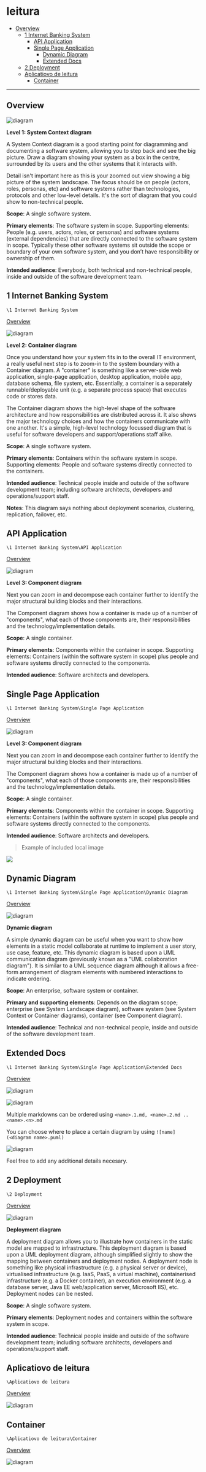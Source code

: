 # leitura

* [Overview](#Overview)
  * [1 Internet Banking System](#1-Internet-Banking-System)
    * [API Application](#API-Application)
    * [Single Page Application](#Single-Page-Application)
      * [Dynamic Diagram](#Dynamic-Diagram)
      * [Extended Docs](#Extended-Docs)
  * [2 Deployment](#2-Deployment)
  * [Aplicatiovo de leitura](#Aplicatiovo-de-leitura)
    * [Container](#Container)

---

## Overview

![diagram](https://www.plantuml.com/plantuml/svg/0/VLBBJiCm4BmZyG-cfoALvCA9Kr6f02b0bQP2d2BNMRKhENRmeuZ-JKy89Bx2FuRjjgGeAl8XwvdnpcJjeJPK6LlpqvCp58pR2iZIc4PVfQcYRya2pTBEhGR5f30WJC9adT9A8HKhRXkRZYul9fmACtl8KauDQEEXSkJL50Mef8dDmygkNvvcHVbyNzoLsVXs_7ZJFzyoqtTjeEvFCNpeWFHsLS-NEJGAj7UcH1AznObFoG6DLR6ieS9AUbNOBDn63uZRB2mbNcNNII-wJ41fAVhNHggo02QGoJABFNpFu1aOKhZFI96MweGmUus76Ycqswo0amOuRKD9tQQA0GxjHnnzAzXxxhOT7xR5oQi5OWroN7jK4tyNAtGVyf-__MCcHILh52X__IBYlZtKzMovqDuJMBalmP3gtHnpuEr57Pzc3ZG43cUw9ze1vC1W3aTKXybRuH145T_K3m00)

**Level 1: System Context diagram**

A System Context diagram is a good starting point for diagramming and documenting a software system, allowing you to step back and see the big picture. Draw a diagram showing your system as a box in the centre, surrounded by its users and the other systems that it interacts with.

Detail isn't important here as this is your zoomed out view showing a big picture of the system landscape. The focus should be on people (actors, roles, personas, etc) and software systems rather than technologies, protocols and other low-level details. It's the sort of diagram that you could show to non-technical people.

**Scope**: A single software system.

**Primary elements**: The software system in scope.
Supporting elements: People (e.g. users, actors, roles, or personas) and software systems (external dependencies) that are directly connected to the software system in scope. Typically these other software systems sit outside the scope or boundary of your own software system, and you don’t have responsibility or ownership of them.

**Intended audience**: Everybody, both technical and non-technical people, inside and outside of the software development team.

## 1 Internet Banking System

`\1 Internet Banking System`

[Overview](#leitura)

![diagram](https://www.plantuml.com/plantuml/svg/0/fLHDJnin4BqZyH-cELH12icbfvuA8IeW0X4R2Zr5izv9ujOVAzkRWAh-zuwzsML3Kt5e3Xjv_3ppvlcDl_Y0BbHQ7Hzza4QegY1OXr3wpwEHm-rm9SEwoYjFJbWJo8IXi7g4XPDeDgeggz7uq-bCeGaFqvkHma0-S6WnPZHAGsvOfkJ7HpTdt-yUvel7g_dbucRoTN9xqJ-9yHavRqs_pCK0UlK25PoZ-IdD2iQL3rQJw_7c6OZT2kmImfeWPzG0jimHokPaZ04AOIiJ_B37DR8N7qWl9i-XJvxpJ4urIWK-XMFYEQUIt9sBvwTIEEljCi3aMQpHh0YeU-1jIft7d5DkTkbGKyiyQzDdmJhoW4erl0K74j48v8FMQGpI6i3SLg5janCtZGmWE3GUHOJnYeBe4ZbdK87kfIyJcwlK38M6JEy4VXqV0V_QU-blaO6FbCDPMIefKlt8zWTk4D0Ka9Kkqfj-6yVm1IcvOKg9FvicI04xIoHqQ3NaiarhdZ-Ae4GM4L_B9ERxR7mPwMGrVXRn1sXvuMHPb-DxgHGcMyoStSXY9_116ilA9DrGoV02mRuA31k9yOnqi6KfScUtRFK3_7IaDxMvL8bPhFk46bcXVGgWf9Q12l1Lxfc23Vz1ITVrTdy5RQIW0zoAFDuF1ipHKwHpJmhhvD248HDhqjYnOvnfSBIIdfsLpDSnuW3MwDVS1bPCnOJTHO1mLCGbgjgRv3qek-eOSfyQbZ8ExkpgtouBNPUrGhuZMDG8uJgxknrTpkSpu0gfUbsV-wyhft7Fo1H-DyC-2J2TpnggBRGUumTF2VB4ZrbCdFs5IsBV4tBAZx1rVDSy4ZQUkRuu7tVXSS1gMpUpqzrDExKyJT6sdRsg-XtSxzXr1AOND4rr0smnxNRD9-rtm_fjD0fNlyXxwiLE6V65O-bL_mC0)

**Level 2: Container diagram**

Once you understand how your system fits in to the overall IT environment, a really useful next step is to zoom-in to the system boundary with a Container diagram. A "container" is something like a server-side web application, single-page application, desktop application, mobile app, database schema, file system, etc. Essentially, a container is a separately runnable/deployable unit (e.g. a separate process space) that executes code or stores data.

The Container diagram shows the high-level shape of the software architecture and how responsibilities are distributed across it. It also shows the major technology choices and how the containers communicate with one another. It's a simple, high-level technology focussed diagram that is useful for software developers and support/operations staff alike.

**Scope**: A single software system.

**Primary elements**: Containers within the software system in scope.
Supporting elements: People and software systems directly connected to the containers.

**Intended audience**: Technical people inside and outside of the software development team; including software architects, developers and operations/support staff.

**Notes**: This diagram says nothing about deployment scenarios, clustering, replication, failover, etc.

## API Application

`\1 Internet Banking System\API Application`

[Overview](#leitura)

![diagram](https://www.plantuml.com/plantuml/svg/0/fLHDRnen4BqZyH-c72gGA5nwwYb0qYPHFb0W_JYXMU-mkFN7olP2KTN_th6Ni4iQLP7AOV7EZj-yUVFiCn_GXKghRkUDD49LES4cXD9_68yTxaQ539iggpmvOKqW4qR2wZ7cJgBPggginhFtx-OAJNYylHah3EG3XrOppaPfo8tA17up-NR_k5nzkLfUhcukFbtSdVS7tKwtSyph-nA7q5j8KoY2EHO4ax9KKc2GrlJuqtVSeXTEbW7GvE08HOZnkRDRcPC7L0h2Xa0oKMSeG8Rc1-F1kZ8Yeg2IOG_1WgXyi9gSXwt4k4Sws546cRCxRdNK6xIPwKZircPI9KwnvbVKwAGvBGzAQXae1rzbdilRy1zqT5tly9VJLWfwnYlFkFmv1ipGKwJoG0fhO7WAmq9iI6FykWZMCSquInQla3wubCq4rzRfj1x21ls6My2AQPXma1-4epo-el93G278Ur2su1SA8j5Qx7qWlRhu6Vewyr4m9hbsg0ccXxxhb1QLE32xJY893Xm5QX42p6mL6eLITLkPm2lcRpmcALj4MWgjffoPezltiPHSTZA_EZ7L07vrEy2_cTMbDTnWtyl291iM1guCH2XdbI8NQTz-di436xm9n-X4ANPDqjN7QKO8RY4kNno_hsKOF2_TDDQR79Qmg3GRRVyg7aSZDdRQyUbbNtf6iOnIQytcYbIEGlxDn9Ee77ip2d5ODb_J_4eNEvaIdXw1KsUxQ4VsKjB45FLaXo0sMB-KwFtEkhmrl5CURAGr2ipf7tQ2ZodZ1LOJg3S3YrIFGXynJcTny4qipaVeu86M28-UZYh5X6PIRORFing0T50V27Du2piE4KiI6LwVJsVj7Isq-Wmbo7ZTyDrwkLpE5pNHt_6HIiGxys3PfzphnVrTatpCQhdhvSmwLxy6KBy6xunCpbS_m1y0)

**Level 3: Component diagram**

Next you can zoom in and decompose each container further to identify the major structural building blocks and their interactions.

The Component diagram shows how a container is made up of a number of "components", what each of those components are, their responsibilities and the technology/implementation details.

**Scope**: A single container.

**Primary elements**: Components within the container in scope.
Supporting elements: Containers (within the software system in scope) plus people and software systems directly connected to the components.

**Intended audience**: Software architects and developers.

## Single Page Application

`\1 Internet Banking System\Single Page Application`

[Overview](#leitura)

![diagram](https://www.plantuml.com/plantuml/svg/0/xL9DRzim3BqRy7_WSag0Bhxij5sQfiNI8Ms3V6pOAM1irbQdI88a9nk6_VUISfgsoFO7XkRWIDGZ-TuZpqD47zkjphDtofIwhGYQ65tuM1GUzyDQnQRTj85yQKqa4uUbtHPOUOLcfrlN5kCFxsSQJLpTJ0kDaKBaq7fijyuQmRjKFC-ce-ztg-Nws_LoifvUVRwwlUmF93xckgWC-JuwTGQzqUmQHivfLM9KrlGuz80x13GLB9nNfeQRhsC9Nv9ME_81OaF0Eg8guS0oeIMi-EeDHTYW-I6vWJ-Qm65DWCzjXhtNPDONjZKL-b_zu91xBRgqcQIzP3U0tta6_3iAxdlRHaPpqhmx2TSvOHb1diZBVS84DNa8MWdTeDZtGw8mULqnHEj916D4MCYbArcrF-MmP9qbupngi9i7uaQDrPMe5GjUg4mkqMa3RMjbkD9K_k7U-kqpvx7649xQ960oxxI8y_PUQU4vwqx9hNyKIlxl6_AKE7BTcYgU5iYgGOa6TehsQOnKAHQaGi5eHWYxW_TvzaU6DYVTJQbRe5MWrERBukwsc2oNiqKtMu4TX3uPcg23JztRSMv_VJsgEtdDitCoLThojnr_s_7_VSSV0G00)

**Level 3: Component diagram**

Next you can zoom in and decompose each container further to identify the major structural building blocks and their interactions.

The Component diagram shows how a container is made up of a number of "components", what each of those components are, their responsibilities and the technology/implementation details.

**Scope**: A single container.

**Primary elements**: Components within the container in scope.
Supporting elements: Containers (within the software system in scope) plus people and software systems directly connected to the components.

**Intended audience**: Software architects and developers.

> Example of included local image

![](2020-01-10-16-21-41.png)

## Dynamic Diagram

`\1 Internet Banking System\Single Page Application\Dynamic Diagram`

[Overview](#leitura)

![diagram](https://www.plantuml.com/plantuml/svg/0/NLF1Rjim3Bq7o3zmEQL3brns6Z2iYNDOXtKDwdRNWfOPMvjC6HIL81ZsxvDSTqdg4oNwFJu-KZT1KJHsRZfvPzcuM1Eqgdtuj5mA7XQDrJPMCP0Opqgi2-Ex9TPYaVSkzd5PVFomTSZwTFTzwL0fQBfwtXmPEsiM_K0zdHG9ZPP9vg77QvYLbXj7iCM6ODNtpXfKwtcMKhzmZy68xHMGQrXn4nrApcp5xsrD0T0vq9R09ad2f50X_qwCi8jiCWywgqTG3oO6zHr9WBt5XB4aSA0AAl67rDHYTdMcRLFDwohLsQ1YXO5opNj1auI-Na5fMkemPqhrahHaRq2eiK5bw26fsddfNk8MGqirO4noMSSkmGZL-OWkN0CQGo60yqqwa9fBJSzh7xb6ESuhaugkjhSNVbtzcKuWVONlUi-9SnvimvO7Ynk6MuPC9Tuv6ZmiUyb6tVqiu27DwarsvLpoPUWfPFioMUedXnT-hqU_osDGwhBWDoB8H4aZo0N7y9Gzax4cv8l9NWvGA6zK_Qea8t9hfaLkyg7740vUwZFZ_kPjUo3ticSdCsBLMGtdpYVMNFfRUVzZ-VNnSLjc-80SGMTD56dZ0jYmEisHwlaLv0cCeFy_3oiKo95HU0yxyTtevw4beI5ERuFWCtmPwc_MHIQPJcw8w-6v_0C0)

**Dynamic diagram**

A simple dynamic diagram can be useful when you want to show how elements in a static model collaborate at runtime to implement a user story, use case, feature, etc. This dynamic diagram is based upon a UML communication diagram (previously known as a "UML collaboration diagram"). It is similar to a UML sequence diagram although it allows a free-form arrangement of diagram elements with numbered interactions to indicate ordering.

**Scope**: An enterprise, software system or container.

**Primary and supporting elements**: Depends on the diagram scope; enterprise (see System Landscape diagram), software system (see System Context or Container diagrams), container (see Component diagram).

**Intended audience**: Technical and non-technical people, inside and outside of the software development team.

## Extended Docs

`\1 Internet Banking System\Single Page Application\Extended Docs`

[Overview](#leitura)

![diagram](https://www.plantuml.com/plantuml/svg/0/TOvDQm8n48RF3UG_lE2X9vTMUkn1j3qAXVw2SNUw19F9aic2elvtpLhxiRQvJ9ZtuvcvPagv3zwQUxnttcKuoH5FwAXbjQOCpBOpQtJZfAD4OP1Mb5edU7mO2w_Rp4d8BwEF2MsYtTYnYAdXTD7NdkgDDTRKdbIn8ELb-PMLK63jg6O8vwhfGzXXyZ8yxAsvgxxSU3vCftZZf57EmeevEsaHVovl0lYq5TJnblSHOw7W6rvTkZ24hxt0VsVyplvrqq0TfKkYbrwvgQwsESkvmvy0)

![diagram](https://www.plantuml.com/plantuml/svg/0/ROz12iCW44NtWdUO2-G28OIeEK6XT2qw2schgKu2lNqTxQA1hXpyR_x_inIocVRdGugj3i65pKQ2Qy4iXHJymZ236c5DjvJlKbX7uR24e1XGhEeHfWbSnlfzmTUEXM2UVr3Dg6RK_34oKXWOkWzBQueeXQykERrPRRkznTVUj2pFr3cazU7MdDDjpeKNZBwU-m40)

Multiple markdowns can be ordered using `<name>.1.md, <name>.2.md .. <name>.<n>.md`

You can choose where to place a certain diagram by using `![name](<diagram name>.puml)`

![diagram](https://www.plantuml.com/plantuml/png/0/SoWkIImgISaiIKnKq7NbvTBMXG5j1GLz63j6GK419gFDorMZaEpa4we04THETdHqXB9rjSDIYuepy_DgG8fWe0QCN19B4i4CC0up1j9GHTfGwu0SfyJYLAYYv21Nb-gKMfYYckG0Fs-8IK1GNLnRW-ucgCaW8WOa1fBGX_e8PeM20Y-NGsfU2jZ30000)

Feel free to add any additional details necesary.


## 2 Deployment

`\2 Deployment`

[Overview](#leitura)

![diagram](https://www.plantuml.com/plantuml/svg/0/rLPHJnin37v7uZzuVHcWqaA59hGdIikWYDAAAsEJ9bM-96qpSiafoHNOn7-VasifxOequ6dtK2MkFyV-RCSvSXwjBpArkV51QgOABc3YVUu-r-iMxsfZwIT5MZXXcT5UQ5zZ9giZjnBrL1LvKMyTxFOLQd_TlQWhzC9v4WtR8bVc8Gk0F5hVtBXeVkzT3uOtdS7PyEBazEIolRKTv0lLuQNXOYjNh0gLOpc6OzItGDlAoXuuUWH6264hsxytDu2-LJDS4ogLuvH0kvZBdPsT7_x-CDYwJWlj2zZ_LDixW8j1ycHZdHtCaKq4ePfn0GEJCVILLG4SrkwNx8IlHPoXrCAI5HaG_Guqyrn90aYZWv5pd2AWvf3aLkenTB-sWhXlpLHouQ0JWjJ2n-23mgZGB81HIVy0KqbeE4zwb_MpmQ2V01rHgsmlt7Wibu_hIPhnmzEz_MTiXUshUJ8McGeyzU82Tg5lPORseRAGxJVOonorqosUacwRafkY4m5t9HIMmS9S30cHdc7uD_764aMXEi6AiNJUHcsGUcHi5jTLcA2R20vO-0avEwCUc1KyR56vAY1ZmZbGPamRuTcR66miCzXu8uEDvnGcWjgElvR4nl_7OlgSlJkHbjrwyCPkRRotNSa3Gjo8z1_RjIsKd0hhWDW1kbA989XTc54xYF_gP4S_bCySnm9mSSmBj3skkoip4_ni5SwRJDYF3aWWoIONKyb46NLE-qul0MEXgRaraZy5lWYun95-jpH0i83-XjJ1KY_TI0XAPj9JCRWYTHIF6QsFR_ccyWROp4yNhot2IBliS0nzRQ0qTVBbI8Ea20CWE2rfF3apyd0ZDJTtBlXKHfuXwoKl3edKahAmirmVbxjWyTIOa9lMnD9nLUYQNr8fX2_IYf5Phfm5YIx7q4zbMliXhMkg9s5MvcLLDFMuK6YNsLNgVOHIwS8ihATAcfSFNGHFcIudKXTlwT0mbnYTJFLhWZS_dT7bF0aM0Yg6zZf8xA6IaaLxc1WPMwJncRjpO3mcZe8hWTp1Y78G-RgpL7Rp0y_RnwqLHECLa61_ZYXpH6hnNK6wyLro93IdfyiV)

**Deployment diagram**

A deployment diagram allows you to illustrate how containers in the static model are mapped to infrastructure. This deployment diagram is based upon a UML deployment diagram, although simplified slightly to show the mapping between containers and deployment nodes. A deployment node is something like physical infrastructure (e.g. a physical server or device), virtualised infrastructure (e.g. IaaS, PaaS, a virtual machine), containerised infrastructure (e.g. a Docker container), an execution environment (e.g. a database server, Java EE web/application server, Microsoft IIS), etc. Deployment nodes can be nested.

**Scope**: A single software system.

**Primary elements**: Deployment nodes and containers within the software system in scope.

**Intended audience**: Technical people inside and outside of the software development team; including software architects, developers and operations/support staff.

## Aplicatiovo de leitura

`\Aplicatiovo de leitura`

[Overview](#leitura)

![diagram](https://www.plantuml.com/plantuml/svg/0/TLBBJiCm4BnNwZyiFHMf91TEd5gL2f02L6ahn2boxLMxacC7Fuhet_I4GE8hycCuwIEWgASuCxCpwqc6rZ7ZV2wxdGjIN7g1i7Qki3TnRDXxj2AtzajlqN2j72eNSPt7J1XYQYDzuUFnzTLKCkKMZqaicKFh0fIDWvgHGXCLjNctaunUdnVpxELXVfybaxl9qst_iiAdQAnM_P7J9fiZLyHrbY0vRoZiDe1UnS2y_AefQAXUu58i3Dgm5WCDxgW9KA6LBNSRb52WP23hAGP2MyXHaD114_Kk_yUF9GKhF6OUNbivV8_3cqVmZYHj0seXTBIXyZESGeUhScS7KEvMdW62zDjsc5P2vwH8d_9gfFm9K3kpuIhxG90elnKdjh_6xCCwpFipgXvLQuTJoyZkyShaL0esdPpVlTj9KJO1vxzNYgogf9ffJpGLfyXnYMTKVxjfX4DKelwRVW40)

## Container

`\Aplicatiovo de leitura\Container`

[Overview](#leitura)

![diagram](https://www.plantuml.com/plantuml/svg/0/ZLNBRXen5Dr7oZ-uio8IXKrNNOKGcb3HX3AJ9bqXut69LOyzyOCaH5tqKw8kebRg2lKBviTwRSymFAko0Czzd7FlkTV3iJPO6PlnmuDNJ11kKufkZSdrstPRuVlMb9bREx6QAYA5eSAqYCpQE5KCYnctkMrttxmUSYpCrOT1csD3jG7Jk0lHc0cgMha7FpmOT3vVNYNZwtvoFXxqpdeNfuqZPuyVjQ5P8sRk1pTHL9uYE7PopWWsR2OHr3MWp5Y5tV6iUDPDL7oVMep0OUUHnnfIfQLeT8nKuuGImOWSXop0TDZEWvBYftUXskN8HZHNL4EB64bagXWmvLBeudb6ESefnuXNPKYDCfgoL49ConMmIj_b3A1enLa-Rl6GO4TtbY9h66Tpi6e4UizOyG8dQ7OQcdqEpN8xtoQJ8fKP4qmk-Rob-0scRSxQv-31mTBYbo0CXpRggOnFf1KfLe-Dk5zFHgC-bAo4rD7Hq-41Wizot8rEdgyDBcf6xxWr4BynqAnOU4anI4aafyOFjXHNkphMWKym-Kf52Y3b2P1R5xq4GXH5dM4_GireK2ocGE2G19qM2m8jKfGhIQZME0C1VCifJkLE2a7agVDv5dXmmTu0PF770OfXBcKdAiDpAchCgdBWO-AB17VnKloXskz9EUOTdDTq4YI30u9Jq4SApn4Fbnr20IlYtKEmLuu-v58PH_N3Lu7LdOK0J_Hjvo1xguFiFMmCiWm7UwCt6a8eV4Tr1e97uFH9eG06RKrLNS1IMiy-eho-sVklvOXYl_chqzzEhQ_KY18wsTHPomai0YotjfdSWx1wJ_uF9C3iBJtCxYhSt8fqlThT8SvOhtHFp1XUNI6repWtX_VnvKNxF4c6SOMq15dRtcezzwwb1pizwLOmrHvkAFs9QHjce-3TPug5Ok6bjA5pbLukJTZAUXlBofle1lubuiiE12Kt2JmEufjDY4rL24wnDahkasNjjV5lYK9r_PqhwqGRzjiks-KTGmByS_q5)